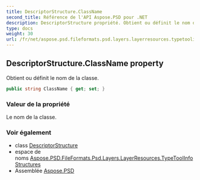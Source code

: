 ```yaml
---
title: DescriptorStructure.ClassName
second_title: Référence de l'API Aspose.PSD pour .NET
description: DescriptorStructure propriété. Obtient ou définit le nom de la classe.
type: docs
weight: 30
url: /fr/net/aspose.psd.fileformats.psd.layers.layerresources.typetoolinfostructures/descriptorstructure/classname/
---
```

## DescriptorStructure.ClassName property

Obtient ou définit le nom de la classe.

```csharp
public string ClassName { get; set; }
```

### Valeur de la propriété

Le nom de la classe.

### Voir également

* class [DescriptorStructure](../)
* espace de noms [Aspose.PSD.FileFormats.Psd.Layers.LayerResources.TypeToolInfoStructures](../../descriptorstructure/)
* Assemblée [Aspose.PSD](../../../)


